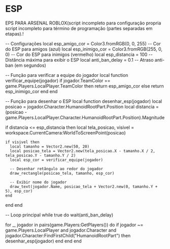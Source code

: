 # ESP
EPS PARA ARSENAL ROBLOX(script incompleto para configuração propria
script incompleto para término de programação (partes separadas em etapas).!

-- Configurações
local esp_amigo_cor = Color3.fromRGB(0, 0, 255) -- Cor do ESP para amigos (azul)
local esp_inimigo_cor = Color3.fromRGB(255, 0, 0) -- Cor do ESP para inimigos (vermelho)
local esp_distancia = 100 -- Distância máxima para exibir o ESP
local anti_ban_delay = 0.1 -- Atraso anti-ban (em segundos)

-- Função para verificar a equipe do jogador
local function verificar_equipe(jogador)
  if jogador.TeamColor == game.Players.LocalPlayer.TeamColor then
    return esp_amigo_cor
  else
    return esp_inimigo_cor
  end
end

-- Função para desenhar o ESP
local function desenhar_esp(jogador)
  local posicao = jogador.Character.HumanoidRootPart.Position
  local distancia = (posicao - game.Players.LocalPlayer.Character.HumanoidRootPart.Position).Magnitude

  if distancia <= esp_distancia then
    local tela_posicao, visivel = workspace.CurrentCamera:WorldToScreenPoint(posicao)

    if visivel then
      local tamanho = Vector2.new(50, 20)
      local posicao_tela = Vector2.new(tela_posicao.X - tamanho.X / 2, tela_posicao.Y - tamanho.Y / 2)
      local esp_cor = verificar_equipe(jogador)

      -- Desenhar retângulo ao redor do jogador
      draw_rectangle(posicao_tela, tamanho, esp_cor)

      -- Exibir nome do jogador
      draw_text(jogador.Name, posicao_tela + Vector2.new(0, tamanho.Y + 5), esp_cor)
    end
  end
end

-- Loop principal
while true do
  wait(anti_ban_delay)

  for _, jogador in pairs(game.Players:GetPlayers()) do
    if jogador ~= game.Players.LocalPlayer and jogador.Character and jogador.Character:FindFirstChild("HumanoidRootPart") then
      desenhar_esp(jogador)
    end
  end
end
